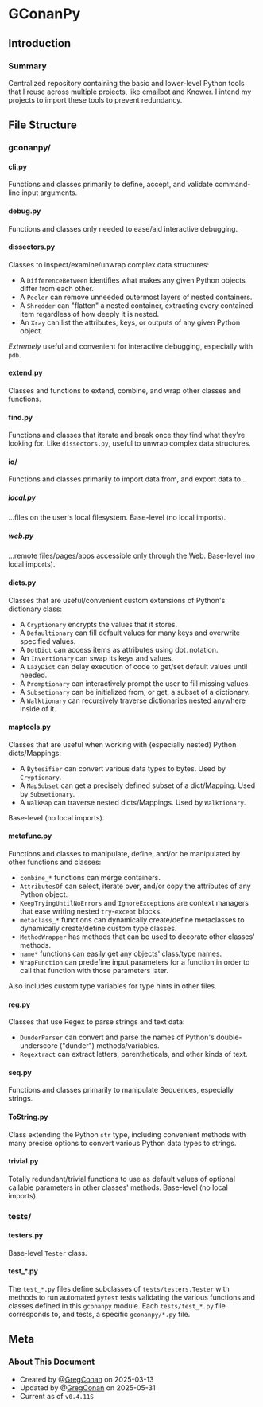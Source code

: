 # GConanPy

## Introduction

### Summary

Centralized repository containing the basic and lower-level Python tools that I reuse across multiple projects, like [emailbot](https://github.com/GregConan/emailbot) and [Knower](https://github.com/GregConan/Knower). I intend my projects to import these tools to prevent redundancy.

## File Structure

### gconanpy/

#### cli.py

Functions and classes primarily to define, accept, and validate command-line input arguments.

#### debug.py

Functions and classes only needed to ease/aid interactive debugging.

#### dissectors.py

Classes to inspect/examine/unwrap complex data structures:

- A `DifferenceBetween` identifies what makes any given Python objects differ from each other.
- A `Peeler` can remove unneeded outermost layers of nested containers.
- A `Shredder` can "flatten" a nested container, extracting every contained item regardless of how deeply it is nested.
- An `Xray` can list the attributes, keys, or outputs of any given Python object.

*Extremely* useful and convenient for interactive debugging, especially with `pdb`. 

#### extend.py

Classes and functions to extend, combine, and wrap other classes and functions.

#### find.py

Functions and classes that iterate and break once they find what they're looking for. Like `dissectors.py`, useful to unwrap complex data structures.

#### io/

Functions and classes primarily to import data from, and export data to...

##### local.py

...files on the user's local filesystem. Base-level (no local imports).

##### web.py

...remote files/pages/apps accessible only through the Web. Base-level (no local imports).

#### dicts.py

Classes that are useful/convenient custom extensions of Python's dictionary class:

- A `Cryptionary` encrypts the values that it stores.
- A `Defaultionary` can fill default values for many keys and overwrite specified values.
- A `DotDict` can access items as attributes using dot`.`notation.
- An `Invertionary` can swap its keys and values.
- A `LazyDict` can delay execution of code to get/set default values until needed.
- A `Promptionary` can interactively prompt the user to fill missing values.
- A `Subsetionary` can be initialized from, or get, a subset of a dictionary.
- A `Walktionary` can recursively traverse dictionaries nested anywhere inside of it.

#### maptools.py

Classes that are useful when working with (especially nested) Python dicts/Mappings:

- A `Bytesifier` can convert various data types to bytes. Used by `Cryptionary`.
- A `MapSubset` can get a precisely defined subset of a dict/Mapping. Used by `Subsetionary`.
- A `WalkMap` can traverse nested dicts/Mappings. Used by `Walktionary`.

Base-level (no local imports).

#### metafunc.py

Functions and classes to manipulate, define, and/or be manipulated by other functions and classes:

- `combine_*` functions can merge containers.
- `AttributesOf` can select, iterate over, and/or copy the attributes of any Python object.
- `KeepTryingUntilNoErrors` and `IgnoreExceptions` are context managers that ease writing nested `try`-`except` blocks.
- `metaclass_*` functions can dynamically create/define metaclasses to dynamically create/define custom type classes.
- `MethodWrapper` has methods that can be used to decorate other classes' methods.
- `name*` functions can easily get any objects' class/type names.
- `WrapFunction` can predefine input parameters for a function in order to call that function with those parameters later.

Also includes custom type variables for type hints in other files.

#### reg.py

Classes that use Regex to parse strings and text data:

- `DunderParser` can convert and parse the names of Python's double-underscore ("dunder") methods/variables.
- `Regextract` can extract letters, parentheticals, and other kinds of text.

#### seq.py

Functions and classes primarily to manipulate Sequences, especially strings. 

#### ToString.py

Class extending the Python `str` type, including convenient methods with many precise options to convert various Python data types to strings.

#### trivial.py

Totally redundant/trivial functions to use as default values of optional callable parameters in other classes' methods. Base-level (no local imports).

### tests/

#### testers.py

Base-level `Tester` class. 

#### test_*.py

The `test_*.py` files define subclasses of `tests/testers.Tester` with methods to run automated `pytest` tests validating the various functions and classes defined in this `gconanpy` module. Each `tests/test_*.py` file corresponds to, and tests, a specific `gconanpy/*.py` file.

## Meta

### About This Document

- Created by @[GregConan](https://github.com/GregConan) on 2025-03-13
- Updated by @[GregConan](https://github.com/GregConan) on 2025-05-31
- Current as of `v0.4.11S`